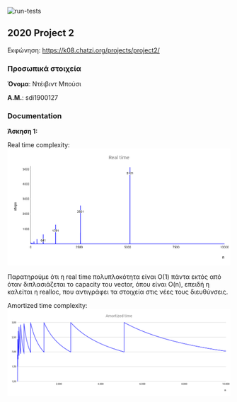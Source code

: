 ![run-tests](../../workflows/run-tests/badge.svg)

## 2020 Project 2

Εκφώνηση: https://k08.chatzi.org/projects/project2/


### Προσωπικά στοιχεία

__Όνομα__: Ντέιβιντ Μπούσι

__Α.Μ.__: sdi1900127


### Documentation

__Άσκηση 1:__

Real time complexity:
![real time](charts/realtime.png)

Παρατηρούμε ότι η real time πολυπλοκότητα είναι Ο(1) πάντα εκτός από όταν διπλασιάζεται το capacity του vector, όπου είναι O(n), επειδή η καλείται η realloc, που αντιγράφει τα στοιχεία στις νέες τους διευθύνσεις.

Amortized time complexity:
![amortized time](charts/amortized.png)

